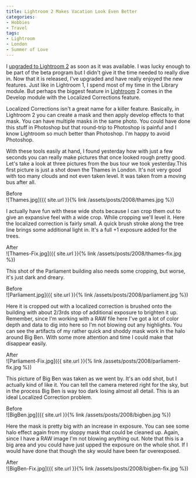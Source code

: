 ```yaml
---
title: Lightroom 2 Makes Vacation Look Even Better
categories:
- Hobbies
- Travel
tags:
- Lightroom
- London
- Summer of Love
---
```


I [upgraded to Lightroom 2](http://twitter.com/thingles/statuses/871953202) as soon as it was available. I was lucky enough to be part of the beta program but I didn't give it the time needed to really dive in. Now that it is released, I've upgraded and have really enjoyed the new features. Just like in Lightroom 1, I spend most of my time in the Library module. But perhaps the biggest feature in [Lightroom](http://www.adobe.com/products/photoshoplightroom/) 2 comes in the Develop module with the Localized Corrections feature.

Localized Corrections isn't a great name for a killer feature. Basically, in Lightroom 2 you can create a mask and then apply develop effects to that mask. You can have multiple masks in the same photo. You could have done this stuff in Photoshop but that round-trip to Photoshop is painful and I know Lightroom so much better than Photoshop. I'm happy to avoid Photoshop.

With these tools easily at hand, I found yesterday how with just a few seconds you can really make pictures that once looked rough pretty good. Let's take a look at three pictures from the bus tour we took yesterday.<!-- more -->This first picture is just a shot down the Thames in London. It's not very good with too many clouds and not even taken level. It was taken from a moving bus after all.

Before  
![Thames.jpg]({{ site.url }}{% link /assets/posts/2008/thames.jpg %})

I actually have fun with these wide shots because I can crop them out to give an expansive feel with a wide crop. While cropping we'll level it. Here the localized correction is fairly small. A quick brush stroke along the tree line brings some additional light in. It's a full +1 exposure added for the trees.

After  
![Thames-Fix.jpg]({{ site.url }}{% link /assets/posts/2008/thames-fix.jpg %})

This shot of the Parliament building also needs some cropping, but worse, it's just dark and dreary.

Before  
![Parliament.jpg]({{ site.url }}{% link /assets/posts/2008/parliament.jpg %})

Here it is cropped out with a localized correction is brushed onto the building with about 2/3rds stop of additional exposure to brighten it up. Remember, since I'm working with a RAW file here I've got a lot of color depth and data to dig into here so I'm not blowing out any highlights. You can see the artifacts of my rather quick and shoddy mask work in the halo around Big Ben. With some more attention and time I could make that disappear easily.

After  
![Parliament-Fix.jpg]({{ site.url }}{% link /assets/posts/2008/parliament-fix.jpg %})

This picture of Big Ben was taken as we went by. It's an odd shot, but I actually kind of like it. You can tell the camera metered right for the sky, but in the process Big Ben is way too dark losing almost all detail. This is an ideal Localized Correction problem.

Before  
![BigBen.jpg]({{ site.url }}{% link /assets/posts/2008/bigben.jpg %})

Here the mask is pretty big with an increase in exposure. You can see some halo effect again from my sloppy mask that could be cleaned up. Again, since I have a RAW image I'm not blowing anything out. Note that this is a big area and you could have just upped the exposure on the whole shot. If I would have done that though the sky would have been far overexposed.

After  
![BigBen-Fix.jpg]({{ site.url }}{% link /assets/posts/2008/bigben-fix.jpg %})
